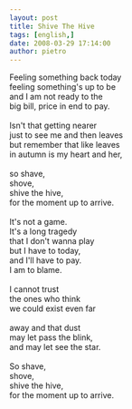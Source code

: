 ```yaml
---
layout: post
title: Shive The Hive
tags: [english,]
date: 2008-03-29 17:14:00
author: pietro
---
```

<div style="text-align: left">Feeling something back today<br/>feeling something's up to be<br/>and I am not ready to the<br/>big bill, price in end to pay.<br/><br/>Isn't that getting nearer<br/>just to see me and then leaves<br/>but remember that like leaves<br/>in autumn is my heart and her,<br/><br/>so shave,<br/>shove,<br/>shive the hive,<br/>for the moment up to arrive.<br/><br/>It's not a game.<br/>It's a long tragedy<br/>that I don't wanna play<br/>but I have to today,<br/>and I'll have to pay.<br/>I am to blame.<br/><br/>I cannot trust<br/>the ones who think<br/>we could exist even far<br/><br/>away and that dust<br/>may let pass the blink,<br/>and may let see the star.<br/><br/>So shave,<br/>shove,<br/>shive the hive,<br/>for the moment up to arrive.<br/><br/>
